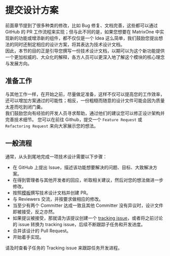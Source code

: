 # **提交设计方案**

前面章节提到了很多种类的修改，比如 Bug 修复、文档完善，这些都可以通过 GitHub 的 PR 工作流程来实现；但与此不同的是，如果您想要在 MatrixOne 中实现新的功能或增添新的组件，都不仅仅是一个 Idea 这么简单，我们鼓励您提出想法的同时还制定相应的设计方案，将其表达为技术设计文档。  
因此，本节的目的正是引导您撰写一份技术设计文档，以期可以为这个新功能提供一个更加权威的、大众化的解释，各方人员可以更深入地了解这个模块的核心理念与发展方向。

## **准备工作**

与其他工作一样，在开始之前，尽量做足准备，这样不仅可以提高您的工作效率，还可以增加方案通过的可能性；相反，一份粗糙而随意的设计文件可能会因为质量太差而吃到闭门羹。  
我们鼓励您向有经验的开发人员寻求帮助，通过他们的建议您可以修正设计架构并完善技术细节。
您可以在前往 Github，提交一个 `Feature Request` 或 `Refactoring Request` 来向大家展示您的想法。

## **一般流程**

通常，从头到尾地完成一项技术设计需要以下步骤：

* 在 GitHub 上提出 Issue，描述该功能想要解决的问题、目标、大致解决方案。
* 在得到管理者与其他开发者的回应，听取相关建议，然后对您的想法做进一步修改。
* 按照[模板](https://github.com/matrixorigin/matrixone/blob/main/docs/rfcs/00000000-template.md)撰写技术设计文档并创建 PR。
* 与 Reviewers 交流，并按要求做相应的修改。
* 当至少有两个 Committer 达成一致且其他 Committer 没有异议时，设计文件即被接受，反之亦然。
* 如果提议被接受，那就请为该提议创建一个 [tracking issue](https://github.com/matrixorigin/matrixone/issues/new)，或者将之前讨论的 issue 转换为 tracking issue，后续不断跟踪子任务和开发进度。
* 合并该设计的 Pull Request。
* 开始着手实现。

请及时查看子任务的 Tracking issue 来跟踪任务开发进程。
